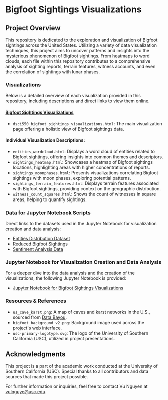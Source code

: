 # Bigfoot Sightings Visualizations

## Project Overview

This repository is dedicated to the exploration and visualization of Bigfoot sightings across the United States. Utilizing a variety of data visualization techniques, this project aims to uncover patterns and insights into the mysterious phenomenon of Bigfoot sightings. From heatmaps to word clouds, each file within this repository contributes to a comprehensive analysis of sighting reports, terrain features, witness accounts, and even the correlation of sightings with lunar phases.

### Visualizations 

Below is a detailed overview of each visualization provided in this repository, including descriptions and direct links to view them online.

#### [Bigfoot Sightings Visualizations](https://nguyenlamvu88.github.io/dsci550_assignment_3_visualizations/dsci550_bigfoot_sightings_visualizations.html)

- `dsci550_bigfoot_sightings_visualizations.html`: The main visualization page offering a holistic view of Bigfoot sightings data.

#### Individual Visualization Descriptions: 

- `entities_wordcloud.html`: Displays a word cloud of entities related to Bigfoot sightings, offering insights into common themes and descriptors.
- `sightings_heatmap.html`: Showcases a heatmap of Bigfoot sightings locations, highlighting areas with higher concentrations of reports.
- `sightings_moonphases.html`: Presents visualizations correlating Bigfoot sightings with moon phases, exploring potential patterns.
- `sightings_terrain_features.html`: Displays terrain features associated with Bigfoot sightings, providing context on the geographic distribution.
- `witness_count_squares.html`: Shows the count of witnesses in square areas, helping to quantify sightings.

### Data for Jupyter Notebook Scripts

Direct links to the datasets used in the Jupyter Notebook for visualization creation and data analysis:

- [Entities Distribution Dataset](https://raw.githubusercontent.com/nguyenlamvu88/dsci550_assignment_3_visualizations/main/jupyter_data/entities_distribution_dataset.json)
- [Reduced Bigfoot Sightings](https://raw.githubusercontent.com/nguyenlamvu88/dsci550_assignment_3_visualizations/main/jupyter_data/reduced_bigfoot_sightings.json)
- [Sentiment Analysis Data](https://raw.githubusercontent.com/nguyenlamvu88/dsci550_assignment_3_visualizations/main/jupyter_data/sentiment_json.json)

### Jupyter Notebook for Visualization Creation and Data Analysis

For a deeper dive into the data analysis and the creation of the visualizations, the following Jupyter Notebook is provided:

- [Jupyter Notebook for Bigfoot Sightings Visualizations](https://github.com/nguyenlamvu88/dsci550_assignment_3_visualizations/blob/main/dsci_550_bigfoot_visualizations.ipynb)

### Resources & References

- `us_cave_karst.png`: A map of caves and karst networks in the U.S., sourced from [Data Bayou](https://databayou.com/caves/usa.html).
- `bigfoot_background_v2.png`: Background image used across the project's web interface.
- `usc-primary-logotype.svg`: The logo of the University of Southern California (USC), utilized in project presentations.

## Acknowledgments

This project is a part of the academic work conducted at the University of Southern California (USC). Special thanks to all contributors and data sources that made this project possible.

For further information or inquiries, feel free to contact Vu Nguyen at vulnguye@usc.edu.
